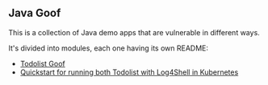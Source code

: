 ## Java Goof

This is a collection of Java demo apps that are vulnerable in different ways.

It's divided into modules, each one having its own README:

* [Todolist Goof](todolist-goof/README.md)
* [Quickstart for running both Todolist with Log4Shell in Kubernetes](README-K8S.md)